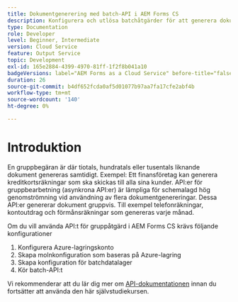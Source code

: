 ```yaml
---
title: Dokumentgenerering med batch-API i AEM Forms CS
description: Konfigurera och utlösa batchåtgärder för att generera dokument.
type: Documentation
role: Developer
level: Beginner, Intermediate
version: Cloud Service
feature: Output Service
topic: Development
exl-id: 165e2884-4399-4970-81ff-1f2f8b041a10
badgeVersions: label="AEM Forms as a Cloud Service" before-title="false"
duration: 26
source-git-commit: b4df652fcda0af5d01077b97aa7fa17cfe2abf4b
workflow-type: tm+mt
source-wordcount: '140'
ht-degree: 0%

---
```


# Introduktion

En gruppbegäran är där tiotals, hundratals eller tusentals liknande dokument genereras samtidigt. Exempel: Ett finansföretag kan generera kreditkortsräkningar som ska skickas till alla sina kunder.
API:er för gruppbearbetning (asynkrona API:er) är lämpliga för schemalagd hög genomströmning vid användning av flera dokumentgenereringar. Dessa API:er genererar dokument gruppvis. Till exempel telefonräkningar, kontoutdrag och förmånsräkningar som genereras varje månad.

Om du vill använda API:t för gruppåtgärd i AEM Forms CS krävs följande konfigurationer

1. Konfigurera Azure-lagringskonto
1. Skapa molnkonfiguration som baseras på Azure-lagring
1. Skapa konfiguration för batchdatalager
1. Kör batch-API:t

Vi rekommenderar att du lär dig mer om [API-dokumentationen](https://experienceleague.adobe.com/docs/experience-manager-cloud-service/assets/batch-api.yaml?lang=en) innan du fortsätter att använda den här självstudiekursen.
